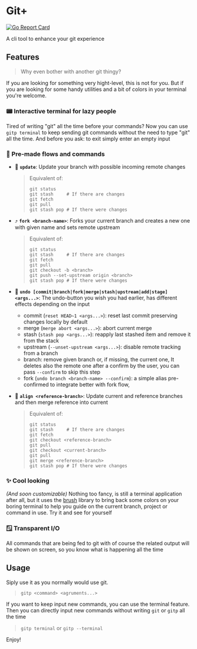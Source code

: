 # Git+
[![Go Report Card](https://goreportcard.com/badge/github.com/DazFather/gitp)](https://goreportcard.com/report/github.com/DazFather/gitp) 


A cli tool to enhance your git experience

## Features
> Why even bother with another git thingy?

If you are looking for something very hight-level, this is not for you. 
But if you are looking for some handy utilities and a bit of colors in your terminal you're welcome.

### 📟 Interactive terminal for lazy people
Tired of writing "git" all the time before your commands? 
Now you can use `gitp terminal` to keep sending git commands without the need to type "git" all the time.
And before you ask: to exit simply enter an empty input

### 🎁 Pre-made flows and commands
- 🔄 **`update`**: Update your branch with possible incoming remote changes
  > Equivalent of:
  > ```shell
  > git status
  > git stash     # If there are changes
  > git fetch
  > git pull
  > git stash pop # If there were changes
  > ```
 
- ⤴️ **`fork <branch-name>`**: Forks your current branch and creates a new one with given name and sets remote upstream
  > Equivalent of:
  > ```shell
  > git status
  > git stash     # If there are changes
  > git fetch
  > git pull
  > git checkout -b <branch>
  > git push --set-upstream origin <branch>
  > git stash pop # If there were changes
  > ```
 
- 🛟 **`undo [commit|branch|fork|merge|stash|upstream|add|stage] <args...>`**: The undo-button you wish you had earlier, has different effects depending on the input
  - commit (`reset HEAD~1 <args...>`): reset last commit preserving changes locally by default
  - merge (`merge abort <args...>`): abort current merge
  - stash (`stash pop <args...>`): reapply last stashed item and remove it from the stack
  - upstream (`--unset-upstream <args...>`): disable remote tracking from a branch
  - branch: remove given branch or, if missing, the current one, It deletes also the remote one after a confirm by the user, you can pass `--confirm` to skip this step
  - fork (`undo branch <branch-name> --confirm`): a simple alias pre-confirmed to integrate better with fork flow,

- 📏 **`align <reference-branch>`**: Update current and reference branches and then merge reference into current
  > Equivalent of:
  > ```shell
  > git status
  > git stash     # If there are changes
  > git fetch
  > git checkout <reference-branch>
  > git pull
  > git checkout <current-branch>
  > git pull
  > git merge <reference-branch>
  > git stash pop # If there were changes
  > ```
		

### ✨ Cool looking
_(And soon customizable)_ Nothing too fancy, is still a terminal application after all, 
but it uses the [brush](https://github.com/DazFather/brush) library to bring back 
some colors on your boring terminal to help you guide on the current branch, 
project or command in use. Try it and see for yourself

### 🪟 Transparent I/O
All commands that are being fed to git with of course the related output will be shown on screen,
 so you know what is happening all the time


## Usage
Siply use it as you normally would use git.
 > `gitp <command> <agruments...>` 

If you want to keep input new commands, you can use the terminal feature. 
Then you can directly input new commands without writing `git` or `gitp` all the time 
 > `gitp terminal` or `gitp --terminal`

Enjoy!
